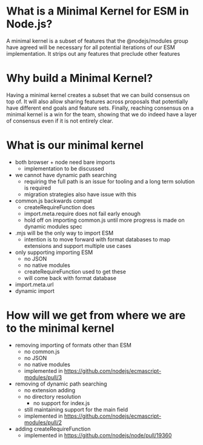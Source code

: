 # What is a Minimal Kernel for ESM in Node.js?

A minimal kernel is a subset of features that the @nodejs/modules group have agreed will be necessary for all potential iterations of our ESM implementation. It strips out any features that preclude other features 

# Why build a Minimal Kernel?

Having a minimal kernel creates a subset that we can build consensus on top of. It will also allow sharing features across proposals that potentially have different end goals and feature sets. Finally, reaching consensus on a minimal kernel is a win for the team, showing that we do indeed have a layer of consensus even if it is not entirely clear.

# What is our minimal kernel

* both browser + node need bare imports
  - implementation to be discussed
* we cannot have dynamic path searching
  - requiring the full path is an issue for tooling and a long term solution is required
  - migration strategies also have issue with this
* common.js backwards compat
  - createRequireFunction does
  - import.meta.require does not fail early enough
  - hold off on importing common.js until more progress is made on dynamic modules spec
* .mjs will be the only way to import ESM
  - intention is to move forward with format databases to map extensions and support multiple use cases
* only supporting importing ESM
  - no JSON
  - no native modules
  - createRequireFunction used to get these
  - will come back with format database
* import.meta.url
* dynamic import

# How will we get from where we are to the minimal kernel

* removing importing of formats other than ESM
  - no common.js
  - no JSON
  - no native modules
  - implemented in https://github.com/nodejs/ecmascript-modules/pull/3
* removing of dynamic path searching
  - no extension adding
  - no directory resolution
    - no support for index.js
  - still maintaining support for the main field
  - implemented in https://github.com/nodejs/ecmascript-modules/pull/2
* adding createRequireFunction
  - implemented in https://github.com/nodejs/node/pull/19360
